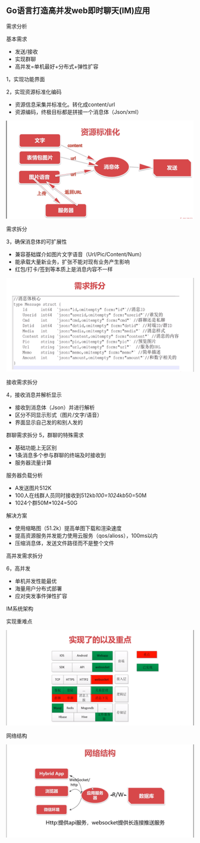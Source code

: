 ## Go语言打造高并发web即时聊天(IM)应用

需求分析

基本需求

- 发送/接收
- 实现群聊
- 高并发=单机最好+分布式+弹性扩容

1，实现功能界面

2，实现资源标准化编码

-   资源信息采集并标准化。转化成content/url
-   资源编码，终极目标都是拼接一个消息体（Json/xml）

![1559202579179](./pics/1559202579179.png)

需求拆分

3，确保消息体的可扩展性

-   兼容基础媒介如图片文字语音（Url/Pic/Content/Num）
-   能承载大量新业务，扩张不能对现有业务产生影响
-   红包/打卡/签到等本质上是消息内容不一样

![1559202681391](./pics/1559202681391.png)

接收需求拆分

4，接收消息并解析显示

-   接收到消息体（Json）并进行解析
-   区分不同显示形式（图片/文字/语音）
-   界面显示自己发的和别人发的

群聊需求拆分
5，群聊的特殊需求

-   基础功能上无区别
-   1条消息多个参与群聊的终端及时接收到
-   服务器流量计算

服务器负载分析

-   A发送图片512K
-   100人在线群人员同时接收到512kb*100=1024kb*50=50M
-   1024个群50M*1024=50G

解决方案

-   使用缩略图（51.2k）提高单图下载和渲染速度
-   提高资源服务并发能力使用云服务（qos/alioss），100ms以内
-   压缩消息体，发送文件路径而不是整个文件

高并发需求拆分

6，高并发

-   单机并发性能最优
-   海量用户分布式部署
-   应对突发事件弹性扩容



IM系统架构

实现重难点

![1559203122966](./pics/1559203122966.png)

网络结构

![1559203160528](./pics/1559203160528.png)